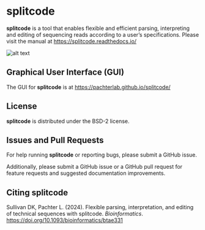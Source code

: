 # splitcode

**splitcode** is a tool that enables flexible and efficient parsing, interpreting and editing of sequencing reads according to a user’s specifications. Please visit the manual at https://splitcode.readthedocs.io/

![alt text](https://raw.githubusercontent.com/Yenaled/splitcode/main/figures/splitcode_figure.png?raw=true)

## Graphical User Interface (GUI)

The GUI for **splitcode** is at https://pachterlab.github.io/splitcode/

## License

**splitcode** is distributed under the BSD-2 license.

## Issues and Pull Requests

For help running **splitcode** or reporting bugs, please submit a GitHub issue.

Additionally, please submit a GitHub issue or a GitHub pull request for feature requests and suggested documentation improvements.

## Citing splitcode

Sullivan DK, Pachter L. (2024). Flexible parsing, interpretation, and editing of technical sequences with splitcode. *Bioinformatics*. https://doi.org/10.1093/bioinformatics/btae331
